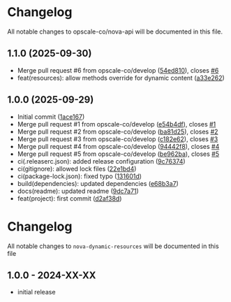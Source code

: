 # Changelog

All notable changes to opscale-co/nova-api will be documented in this file.

## 1.1.0 (2025-09-30)

* Merge pull request #6 from opscale-co/develop ([54ed810](https://github.com/opscale-co/nova-dynamic-resources/commit/54ed810)), closes [#6](https://github.com/opscale-co/nova-dynamic-resources/issues/6)
* feat(resources): allow methods override for dynamic content ([a33e262](https://github.com/opscale-co/nova-dynamic-resources/commit/a33e262))

## 1.0.0 (2025-09-29)

* Initial commit ([1ace167](https://github.com/opscale-co/nova-dynamic-resources/commit/1ace167))
* Merge pull request #1 from opscale-co/develop ([e54b4df](https://github.com/opscale-co/nova-dynamic-resources/commit/e54b4df)), closes [#1](https://github.com/opscale-co/nova-dynamic-resources/issues/1)
* Merge pull request #2 from opscale-co/develop ([ba81d25](https://github.com/opscale-co/nova-dynamic-resources/commit/ba81d25)), closes [#2](https://github.com/opscale-co/nova-dynamic-resources/issues/2)
* Merge pull request #3 from opscale-co/develop ([c182e62](https://github.com/opscale-co/nova-dynamic-resources/commit/c182e62)), closes [#3](https://github.com/opscale-co/nova-dynamic-resources/issues/3)
* Merge pull request #4 from opscale-co/develop ([94442f8](https://github.com/opscale-co/nova-dynamic-resources/commit/94442f8)), closes [#4](https://github.com/opscale-co/nova-dynamic-resources/issues/4)
* Merge pull request #5 from opscale-co/develop ([be962ba](https://github.com/opscale-co/nova-dynamic-resources/commit/be962ba)), closes [#5](https://github.com/opscale-co/nova-dynamic-resources/issues/5)
* ci(.releaserc.json): added release configuration ([9c76374](https://github.com/opscale-co/nova-dynamic-resources/commit/9c76374))
* ci(gitignore): allowed lock files ([22e1bd4](https://github.com/opscale-co/nova-dynamic-resources/commit/22e1bd4))
* ci(package-lock.json): fixed typo ([131601d](https://github.com/opscale-co/nova-dynamic-resources/commit/131601d))
* build(dependencies): updated dependencies ([e68b3a7](https://github.com/opscale-co/nova-dynamic-resources/commit/e68b3a7))
* docs(readme): updated readme ([9dc7a71](https://github.com/opscale-co/nova-dynamic-resources/commit/9dc7a71))
* feat(project): first commit ([d2af38d](https://github.com/opscale-co/nova-dynamic-resources/commit/d2af38d))

# Changelog

All notable changes to `nova-dynamic-resources` will be documented in this file

## 1.0.0 - 2024-XX-XX

- initial release
